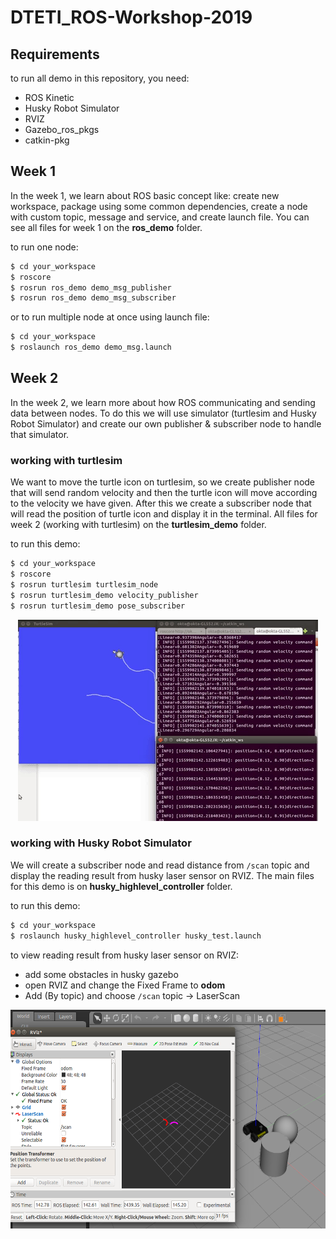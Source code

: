 # DTETI_ROS-Workshop-2019
## Requirements
to run all demo in this repository, you need:
+ ROS Kinetic
+ Husky Robot Simulator
+ RVIZ
+ Gazebo_ros_pkgs
+ catkin-pkg

## Week 1
In the week 1, we learn about ROS basic concept like: create new workspace, package using some common dependencies, create a node with custom topic, message and service, and create launch file. You can see all files for week 1 on the **ros_demo** folder.

to run one node:
```bash
$ cd your_workspace
$ roscore
$ rosrun ros_demo demo_msg_publisher
$ rosrun ros_demo demo_msg_subscriber
```
or to run multiple node at once using launch file:
```bash
$ cd your_workspace
$ roslaunch ros_demo demo_msg.launch
```

## Week 2
In the week 2, we learn more about how ROS communicating and sending data between nodes. To do this we will use simulator (turtlesim and Husky Robot Simulator) and create our own publisher & subscriber node to handle that simulator. 

### working with turtlesim
We want to move the turtle icon on turtlesim, so we create publisher node that will send random velocity and then the turtle icon will move according to the velocity we have given. After this we create a subscriber node that will read the position of turtle icon and display it in the terminal. All files for week 2 (working with turtlesim) on the **turtlesim_demo** folder.

to run this demo:
```bash
$ cd your_workspace
$ roscore
$ rosrun turtlesim turtlesim_node
$ rosrun turtlesim_demo velocity_publisher
$ rosrun turtlesim_demo pose_subscriber
```

<p align="center"> 
<img src="https://github.com/Oktafsurya/DTETI_ROS-Workshop-2019/blob/master/demo.gif">
</p>

### working with Husky Robot Simulator
We will create a subscriber node and read distance from ```/scan``` topic and display the reading result from husky laser sensor on RVIZ. 
The main files for this demo is on **husky_highlevel_controller** folder. 

to run this demo:
```bash
$ cd your_workspace
$ roslaunch husky_highlevel_controller husky_test.launch
```
to view reading result from husky laser sensor on RVIZ:
+ add some obstacles in husky gazebo
+ open RVIZ and change the Fixed Frame to **odom**
+ Add (By topic) and choose ```/scan``` topic -> LaserScan

<p align="center"> 
<img width="600" height="350" src="https://github.com/Oktafsurya/DTETI_ROS-Workshop-2019/blob/master/laser.png">
</p>







